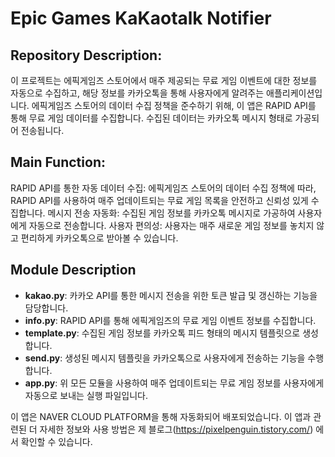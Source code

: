 # Epic Games KaKaotalk Notifier
## Repository Description:

이 프로젝트는 에픽게임즈 스토어에서 매주 제공되는 무료 게임 이벤트에 대한 정보를 자동으로 수집하고, 해당 정보를 카카오톡을 통해 사용자에게 알려주는 애플리케이션입니다. 에픽게임즈 스토어의 데이터 수집 정책을 준수하기 위해, 이 앱은 RAPID API를 통해 무료 게임 데이터를 수집합니다. 수집된 데이터는 카카오톡 메시지 형태로 가공되어 전송됩니다.

## Main Function:

RAPID API를 통한 자동 데이터 수집: 에픽게임즈 스토어의 데이터 수집 정책에 따라, RAPID API를 사용하여 매주 업데이트되는 무료 게임 목록을 안전하고 신뢰성 있게 수집합니다.
메시지 전송 자동화: 수집된 게임 정보를 카카오톡 메시지로 가공하여 사용자에게 자동으로 전송합니다.
사용자 편의성: 사용자는 매주 새로운 게임 정보를 놓치지 않고 편리하게 카카오톡으로 받아볼 수 있습니다.

## Module Description
- **kakao.py**: 카카오 API를 통한 메시지 전송을 위한 토큰 발급 및 갱신하는 기능을 담당합니다.
- **info.py**: RAPID API를 통해 에픽게임즈의 무료 게임 이벤트 정보를 수집합니다.
- **template.py**: 수집된 게임 정보를 카카오톡 피드 형태의 메시지 템플릿으로 생성합니다.
- **send.py**: 생성된 메시지 템플릿을 카카오톡으로 사용자에게 전송하는 기능을 수행합니다.
- **app.py**: 위 모든 모듈을 사용하여 매주 업데이트되는 무료 게임 정보를 사용자에게 자동으로 보내는 실행 파일입니다.


이 앱은 NAVER CLOUD PLATFORM을 통해 자동화되어 배포되었습니다. 이 앱과 관련된 더 자세한 정보와 사용 방법은 제 블로그(https://pixelpenguin.tistory.com/) 에서 확인할 수 있습니다.
